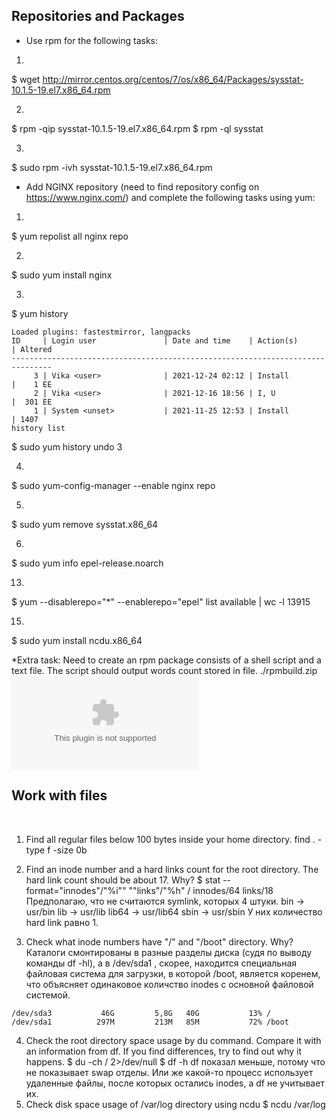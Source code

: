 ## Repositories and Packages

- Use rpm for the following tasks:
1. 
$ wget http://mirror.centos.org/centos/7/os/x86_64/Packages/sysstat-10.1.5-19.el7.x86_64.rpm

2. 
$ rpm -qip sysstat-10.1.5-19.el7.x86_64.rpm
$ rpm -ql sysstat
 
3.
$ sudo rpm -ivh sysstat-10.1.5-19.el7.x86_64.rpm


- Add NGINX repository (need to find repository config on https://www.nginx.com/) and complete the following tasks using yum:
1.
$ yum repolist all nginx repo

2. 
$ sudo yum install nginx
 
3.
$ yum history 

```
Loaded plugins: fastestmirror, langpacks
ID     | Login user               | Date and time    | Action(s)      | Altered
-------------------------------------------------------------------------------
     3 | Vika <user>              | 2021-12-24 02:12 | Install        |    1 EE
     2 | Vika <user>              | 2021-12-16 18:56 | I, U           |  301 EE
     1 | System <unset>           | 2021-11-25 12:53 | Install        | 1407   
history list
```
$ sudo yum history undo 3

4. 
$ sudo yum-config-manager --enable nginx repo
 
5.
$ sudo yum remove sysstat.x86_64 

6. 
$ sudo yum info epel-release.noarch 

13. 
$ yum --disablerepo="*" --enablerepo="epel" list available  | wc -l
13915

15.
$  sudo yum install ncdu.x86_64
 
*Extra task:
    Need to create an rpm package consists of a shell script and a text file. The script should output words count stored in file.
  ./rpmbuild.zip ![link](https://github.com/wwwvikas123/epm_learning/raw/chapter_7/rpmbuild.zip)

## Work with files
​
1. Find all regular files below 100 bytes inside your home directory.
find . -type f -size 0b
2. Find an inode number and a hard links count for the root directory. The hard link count should be about 17. Why?
$ stat --format="innodes"/"%i""  ""links"/"%h" /
innodes/64  links/18
Предполагаю, что не считаются symlink, которых 4 штуки. 
bin -> usr/bin
lib -> usr/lib
lib64 -> usr/lib64
sbin -> usr/sbin 
У них количество hard link равно 1.

3. Check what inode numbers have "/" and "/boot" directory. Why?
Каталоги смонтированы в разные разделы диска (судя по выводу команды df -hl), а в /dev/sda1 , скорее, находится специальная файловая система для загрузки, в которой /boot, является коренем, что объясняет одинаковое количство inodes с основной файловой системой.
```
/dev/sda3           46G         5,8G   40G           13% /
/dev/sda1          297M         213M   85M           72% /boot
```
4. Check the root directory space usage by du command. Compare it with an information from df. If you find differences, try to find out why it happens.
$ du -ch / 2>/dev/null
$ df -h
df показал меньше, потому что не показывает swap отделы. Или же какой-то процесс использует удаленные файлы, после которых остались inodes, а df не учитывает их.
5. Check disk space usage of /var/log directory using ncdu
$ ncdu  /var/log
